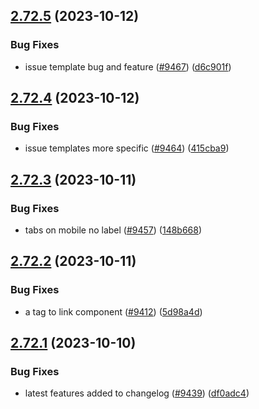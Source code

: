 ## [2.72.5](https://github.com/EddieHubCommunity/BioDrop/compare/v2.72.4...v2.72.5) (2023-10-12)


### Bug Fixes

* issue template bug and feature ([#9467](https://github.com/EddieHubCommunity/BioDrop/issues/9467)) ([d6c901f](https://github.com/EddieHubCommunity/BioDrop/commit/d6c901ff5199138670afaad0ded75cdc24d7b1ca))



## [2.72.4](https://github.com/EddieHubCommunity/BioDrop/compare/v2.72.3...v2.72.4) (2023-10-12)


### Bug Fixes

* issue templates more specific ([#9464](https://github.com/EddieHubCommunity/BioDrop/issues/9464)) ([415cba9](https://github.com/EddieHubCommunity/BioDrop/commit/415cba957336f7ef4e3fbf73e570f973799a45e1))



## [2.72.3](https://github.com/EddieHubCommunity/BioDrop/compare/v2.72.2...v2.72.3) (2023-10-11)


### Bug Fixes

* tabs on mobile no label ([#9457](https://github.com/EddieHubCommunity/BioDrop/issues/9457)) ([148b668](https://github.com/EddieHubCommunity/BioDrop/commit/148b66838203f05fac077e9013f08e399942c4d0))



## [2.72.2](https://github.com/EddieHubCommunity/BioDrop/compare/v2.72.1...v2.72.2) (2023-10-11)


### Bug Fixes

* a tag to link component ([#9412](https://github.com/EddieHubCommunity/BioDrop/issues/9412)) ([5d98a4d](https://github.com/EddieHubCommunity/BioDrop/commit/5d98a4de68e99c511d38c03cc85c84cf6d269642))



## [2.72.1](https://github.com/EddieHubCommunity/BioDrop/compare/v2.72.0...v2.72.1) (2023-10-10)


### Bug Fixes

* latest features added to changelog ([#9439](https://github.com/EddieHubCommunity/BioDrop/issues/9439)) ([df0adc4](https://github.com/EddieHubCommunity/BioDrop/commit/df0adc44b80b366180c109b54fa9e41cacaedc7f))



